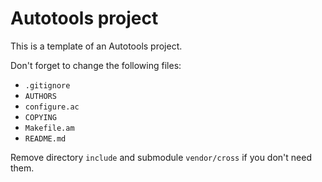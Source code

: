Autotools project
=================

This is a template of an Autotools project.

Don't forget to change the following files:

* `.gitignore`
* `AUTHORS`
* `configure.ac`
* `COPYING`
* `Makefile.am`
* `README.md`

Remove directory `include` and submodule `vendor/cross` if you don't need them.
